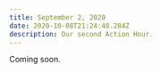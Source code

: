 ```yaml
---
title: September 2, 2020
date: 2020-10-08T21:24:48.284Z
description: Our second Action Hour.
---
```

Coming soon.